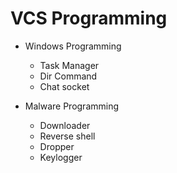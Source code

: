 # VCS Programming

- Windows Programming
    - Task Manager
    -  Dir Command
    -  Chat socket

- Malware Programming
    - Downloader
    - Reverse shell
    - Dropper
    - Keylogger

